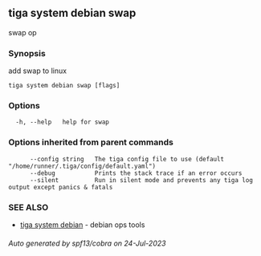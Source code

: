 ## tiga system debian swap

swap op

### Synopsis

add swap to linux

```
tiga system debian swap [flags]
```

### Options

```
  -h, --help   help for swap
```

### Options inherited from parent commands

```
      --config string   The tiga config file to use (default "/home/runner/.tiga/config/default.yaml")
      --debug           Prints the stack trace if an error occurs
      --silent          Run in silent mode and prevents any tiga log output except panics & fatals
```

### SEE ALSO

* [tiga system debian](tiga_system_debian.md)	 - debian ops tools

###### Auto generated by spf13/cobra on 24-Jul-2023
